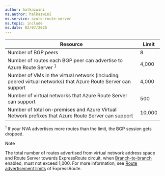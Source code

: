 ```yaml
---
author: halkazwini
ms.author: halkazwini
ms.service: azure-route-server
ms.topic: include
ms.date: 02/07/2025
---
```

| Resource | Limit |
|----------|-------|
| Number of BGP peers | 8 |
| Number of routes each BGP peer can advertise to Azure Route Server <sup>1</sup> | 4,000 |
| Number of VMs in the virtual network (including peered virtual networks) that Azure Route Server can support | 4,000 |
| Number of virtual networks that Azure Route Server can support | 500 |
| Number of total on-premises and Azure Virtual Network prefixes that Azure Route Server can support | 10,000 |

<sup>1</sup> If your NVA advertises more routes than the limit, the BGP session gets dropped.

> [!NOTE]
> The total number of routes advertised from virtual network address space and Route Server towards ExpressRoute circuit, when [Branch-to-branch](/azure/route-server/configure-route-server#configure-route-exchange) enabled, must not exceed 1,000. For more information, see [Route advertisement limits](/azure/azure-resource-manager/management/azure-subscription-service-limits#azure-expressroute-limits) of ExpressRoute.
